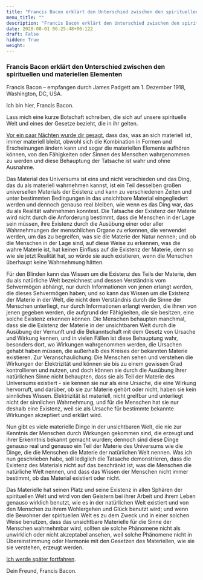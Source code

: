 ```yaml
---
title: "Francis Bacon erklärt den Unterschied zwischen den spirituellen und materiellen Elementen"
menu_title: ""
description: "Francis Bacon erklärt den Unterschied zwischen den spirituellen und materiellen Elementen"
date: 2020-08-01 06:25:48+00:122
draft: False
hidden: True
weight:
---
```

### Francis Bacon erklärt den Unterschied zwischen den spirituellen und materiellen Elementen

Francis Bacon – empfangen durch James Padgett am 1. Dezember 1918, Washington, DC, USA.

Ich bin hier, Francis Bacon.

Lass mich eine kurze Botschaft schreiben, die sich auf unsere spirituelle Welt und eines der Gesetze bezieht, die in ihr gelten.

[Vor ein paar Nächten wurde dir gesagt](/padgett-botschaften/padgett-botschaften-in-reihenfolge-des-datums/padgett-botschaften-1918/kommentare-zu-einem-artikel-von-james-hyslop-bezueglich-der-gesetze-die-in-bestimmten-wundern-jesu-wirkten-jep-francis-bacon-20-november-1918/), dass das, was an sich materiell ist, immer materiell bleibt, obwohl sich die Kombination in Formen und Erscheinungen ändern kann und sogar die materiellen Elemente aufhören können, von den Fähigkeiten oder Sinnen des Menschen wahrgenommen zu werden und diese Behauptung der Tatsache ist wahr und ohne Ausnahme.

Das Material des Universums ist eins und nicht verschieden und das Ding, das du als materiell wahrnehmen kannst, ist ein Teil desselben großen universellen Materials der Existenz und kann zu verschiedenen Zeiten und unter bestimmten Bedingungen in das unsichtbare Material eingegliedert werden und dennoch genauso real bleiben, wie wenn es das Ding war, das du als Realität wahrnehmen konntest. Die Tatsache der Existenz der Materie wird nicht durch die Anforderung bestimmt, dass die Menschen in der Lage sein müssen, ihre Existenz durch die Ausübung einer oder aller Wahrnehmungen der menschlichen Organe zu erkennen, die verwendet werden, um das zu begreifen, was sie die Materie der Natur nennen; und ob die Menschen in der Lage sind, auf diese Weise zu erkennen, was die wahre Materie ist, hat keinen Einfluss auf die Existenz der Materie, denn so wie sie jetzt Realität hat, so würde sie auch existieren, wenn die Menschen überhaupt keine Wahrnehmung hätten.

Für den Blinden kann das Wissen um die Existenz des Teils der Materie, den du als natürliche Welt bezeichnest und dessen Verständnis vom Sehvermögen abhängt, nur durch Informationen von jenen erlangt werden, die dieses Sehvermögen haben; und so kann das Wissen um die Existenz der Materie in der Welt, die nicht dem Verständnis durch die Sinne der Menschen unterliegt, nur durch Informationen erlangt werden, die ihnen von jenen gegeben werden, die aufgrund der Fähigkeiten, die sie besitzen, eine solche Existenz erkennen können. Die Menschen behaupten manchmal, dass sie die Existenz der Materie in der unsichtbaren Welt durch die Ausübung der Vernunft und die Bekanntschaft mit dem Gesetz von Ursache und Wirkung kennen, und in vielen Fällen ist diese Behauptung wahr, besonders dort, wo Wirkungen wahrgenommen werden, die Ursachen gehabt haben müssen, die außerhalb des Kreises der bekannten Materie existieren. Zur Veranschaulichung: Die Menschen sehen und verstehen die Wirkungen der Elektrizität und können sie bis zu einem gewissen Grad kontrollieren und nutzen, und doch können sie durch die Ausübung ihrer natürlichen Sinne nicht behaupten, dass sie als Teil der Materie des Universums existiert - sie kennen sie nur als eine Ursache, die eine Wirkung hervorruft, und darüber, ob sie zur Materie gehört oder nicht, haben sie kein sinnliches Wissen. Elektrizität ist materiell, nicht greifbar und unterliegt nicht der sinnlichen Wahrnehmung, und für die Menschen hat sie nur deshalb eine Existenz, weil sie als Ursache für bestimmte bekannte Wirkungen akzeptiert und erklärt wird.

Nun gibt es viele materielle Dinge in der unsichtbaren Welt, die nie zur Kenntnis der Menschen durch Wirkungen gekommen sind, die erzeugt und ihrer Erkenntnis bekannt gemacht wurden; dennoch sind diese Dinge genauso real und genauso ein Teil der Materie des Universums wie die Dinge, die die Menschen die Materie der natürlichen Welt nennen. Was ich nun geschrieben habe, soll lediglich die Tatsache demonstrieren, dass die Existenz des Materials nicht auf das beschränkt ist, was die Menschen die natürliche Welt nennen, und dass das Wissen der Menschen nicht immer bestimmt, ob das Material existiert oder nicht.

Das Materielle hat seinen Platz und seine Existenz in allen Sphären der spirituellen Welt und wird von den Geistern bei ihrer Arbeit und ihrem Leben genauso wirklich benutzt, wie es in der natürlichen Welt existiert und von den Menschen zu ihrem Wohlergehen und Glück benutzt wird; und wenn die Bewohner der spirituellen Welt es zu dem Zweck und in einer solchen Weise benutzen, dass das unsichtbare Materielle für die Sinne der Menschen wahrnehmbar wird, sollten sie solche Phänomene nicht als unwirklich oder nicht akzeptabel ansehen, weil solche Phänomene nicht in Übereinstimmung oder Harmonie mit den Gesetzen des Materiellen, wie sie sie verstehen, erzeugt werden.

[Ich werde später fortfahren](/padgett-botschaften/padgett-botschaften-in-reihenfolge-des-datums/padgett-botschaften-1919/die-einschraenkungen-der-wahrnehmung-der-gesetze-des-universums-durch-den-sterblichen-menschen-jep-francis-bacon-6-januar-1919/).

Dein Freund, Francis Bacon.
